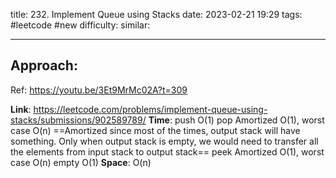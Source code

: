 title: 232. Implement Queue using Stacks
date: 2023-02-21 19:29
tags: #leetcode #new
difficulty:
similar: 

---
## Approach:
Ref: https://youtu.be/3Et9MrMc02A?t=309

**Link**: https://leetcode.com/problems/implement-queue-using-stacks/submissions/902589789/
**Time**: 
push O(1)
pop Amortized O(1), worst case O(n)
==Amortized since most of the times, output stack will have something. Only when output stack is empty, we would need to transfer all the elements from input stack to output stack==
peek Amortized O(1), worst case O(n)
empty O(1)
**Space**: O(n)
